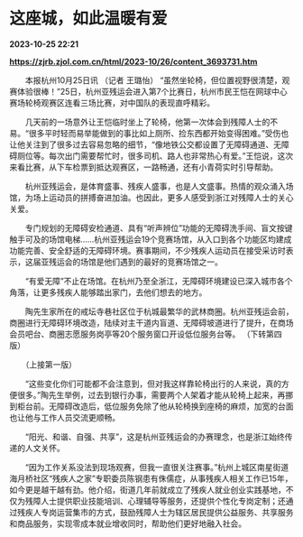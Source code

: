 # 这座城，如此温暖有爱

**2023-10-25 22:21**

**https://zjrb.zjol.com.cn/html/2023-10/26/content_3693731.htm**

　　本报杭州10月25日讯 （记者 王璐怡） “虽然坐轮椅，但位置视野很清楚，观赛体验很棒！”25日，杭州亚残运会进入第7个比赛日，杭州市民王恺在网球中心赛场轮椅观赛区连看三场比赛，对中国队的表现直呼精彩。

　　几天前的一场意外让王恺临时坐上了轮椅，他第一次体会到残障人士的不易。“很多平时轻而易举能做到的事比如上厕所、捡东西都开始变得困难。”受伤也让他关注到了很多过去容易忽略的细节，“像地铁公交都设置了无障碍通道、无障碍厕位等。每次出门需要帮忙时，很多司机、路人也非常热心有爱。”王恺说，这次来看比赛，从下车检票到抵达观赛区，一路畅通，还有小青荷实时引导帮助。

　　杭州亚残运会，是体育盛事、残疾人盛事，也是人文盛事。热情的观众涌入场馆，为场上运动员的拼搏奋进加油。也因此，更多人感受到浙江对残障人士的关心关爱。

　　专门规划的无障碍安检通道、具有“听声辨位”功能的无障碍洗手间、盲文按键触手可及的场馆电梯……杭州亚残运会19个竞赛场馆，从入口到各个功能区均建成功能完善、安全舒适的无障碍环境。赛事期间，不少残疾人运动员在接受采访时表示，这届亚残运会的场馆是他们遇到的最好的竞赛场馆之一。

　　“有爱无障”不止在场馆。在杭州乃至全浙江，无障碍环境建设已深入城市各个角落，让更多残疾人能够踏出家门，去他们想去的地方。

　　陶先生家所在的戒坛寺巷社区位于杭城最繁华的武林商圈。杭州亚残运会前，商圈进行无障碍环境改造，陆续对主干道内盲道、无障碍坡道进行了提升，在商场会员吧台、商圈志愿服务岗亭等20个服务窗口开设低位服务台等。 （下转第四版）

　　（上接第一版）

　　“这些变化你们可能都不会注意到，但对我这样靠轮椅出行的人来说，真的方便很多。”陶先生举例，过去到银行办事，需要两个人架着才能从轮椅上起来，再挪到柜台前。无障碍改造后，低位服务免除了他从轮椅换到座椅的麻烦，加宽的台面也让他与工作人员交流更顺畅。

　　“阳光、和谐、自强、共享”，这是杭州亚残运会的办赛理念，也是浙江始终传递的人文关怀。

　　“因为工作关系没法到现场观赛，但我一直很关注赛事。”杭州上城区南星街道海月桥社区“残疾人之家”专职委员陈钢患有侏儒症，从事残疾人相关工作已15年，如今更是越干越有劲。他介绍，街道几年前就成立了残疾人就业创业实践基地，不仅为残障人士提供职业技能培训、心理辅导等服务，还提供个性化专岗定制；还通过残疾人专岗运营集市的方式，鼓励残障人士为辖区居民提供公益服务、共享服务和商品服务，实现零成本就业增收同时，帮助他们更好地融入社会。